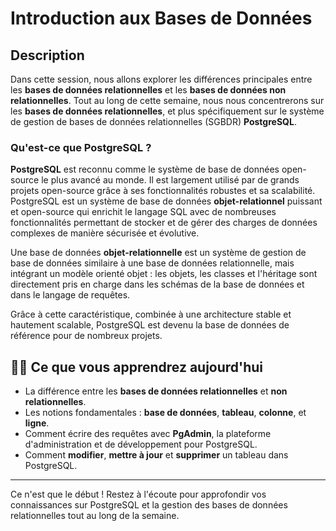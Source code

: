 # Introduction aux Bases de Données

## Description
Dans cette session, nous allons explorer les différences principales entre les **bases de données relationnelles** et les **bases de données non relationnelles**. Tout au long de cette semaine, nous nous concentrerons sur les **bases de données relationnelles**, et plus spécifiquement sur le système de gestion de bases de données relationnelles (SGBDR) **PostgreSQL**.

### Qu'est-ce que PostgreSQL ?
**PostgreSQL** est reconnu comme le système de base de données open-source le plus avancé au monde. Il est largement utilisé par de grands projets open-source grâce à ses fonctionnalités robustes et sa scalabilité. PostgreSQL est un système de base de données **objet-relationnel** puissant et open-source qui enrichit le langage SQL avec de nombreuses fonctionnalités permettant de stocker et de gérer des charges de données complexes de manière sécurisée et évolutive.

Une base de données **objet-relationnelle** est un système de gestion de base de données similaire à une base de données relationnelle, mais intégrant un modèle orienté objet : les objets, les classes et l'héritage sont directement pris en charge dans les schémas de la base de données et dans le langage de requêtes.

Grâce à cette caractéristique, combinée à une architecture stable et hautement scalable, PostgreSQL est devenu la base de données de référence pour de nombreux projets.

## 👩‍🏫 Ce que vous apprendrez aujourd'hui
- La différence entre les **bases de données relationnelles** et **non relationnelles**.
- Les notions fondamentales : **base de données**, **tableau**, **colonne**, et **ligne**.
- Comment écrire des requêtes avec **PgAdmin**, la plateforme d'administration et de développement pour PostgreSQL.
- Comment **modifier**, **mettre à jour** et **supprimer** un tableau dans PostgreSQL.

---

Ce n'est que le début ! Restez à l'écoute pour approfondir vos connaissances sur PostgreSQL et la gestion des bases de données relationnelles tout au long de la semaine.